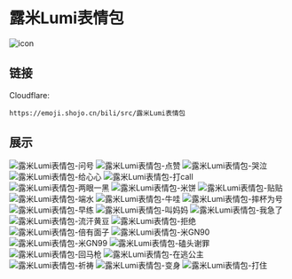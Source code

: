 # 露米Lumi表情包
![icon](https://emoji.shojo.cn/bili/src/露米Lumi表情包/icon.png)
## 链接
Cloudflare:
```
https://emoji.shojo.cn/bili/src/露米Lumi表情包
```
## 展示
![露米Lumi表情包-问号](https://emoji.shojo.cn/bili/src/露米Lumi表情包/露米Lumi表情包-问号.png)
![露米Lumi表情包-点赞](https://emoji.shojo.cn/bili/src/露米Lumi表情包/露米Lumi表情包-点赞.png)
![露米Lumi表情包-哭泣](https://emoji.shojo.cn/bili/src/露米Lumi表情包/露米Lumi表情包-哭泣.png)
![露米Lumi表情包-给心心](https://emoji.shojo.cn/bili/src/露米Lumi表情包/露米Lumi表情包-给心心.png)
![露米Lumi表情包-打call](https://emoji.shojo.cn/bili/src/露米Lumi表情包/露米Lumi表情包-打call.png)
![露米Lumi表情包-两眼一黑](https://emoji.shojo.cn/bili/src/露米Lumi表情包/露米Lumi表情包-两眼一黑.png)
![露米Lumi表情包-米饼](https://emoji.shojo.cn/bili/src/露米Lumi表情包/露米Lumi表情包-米饼.png)
![露米Lumi表情包-贴贴](https://emoji.shojo.cn/bili/src/露米Lumi表情包/露米Lumi表情包-贴贴.png)
![露米Lumi表情包-端水](https://emoji.shojo.cn/bili/src/露米Lumi表情包/露米Lumi表情包-端水.png)
![露米Lumi表情包-牛哇](https://emoji.shojo.cn/bili/src/露米Lumi表情包/露米Lumi表情包-牛哇.png)
![露米Lumi表情包-摔杯为号](https://emoji.shojo.cn/bili/src/露米Lumi表情包/露米Lumi表情包-摔杯为号.png)
![露米Lumi表情包-早练](https://emoji.shojo.cn/bili/src/露米Lumi表情包/露米Lumi表情包-早练.png)
![露米Lumi表情包-叫妈妈](https://emoji.shojo.cn/bili/src/露米Lumi表情包/露米Lumi表情包-叫妈妈.png)
![露米Lumi表情包-我急了](https://emoji.shojo.cn/bili/src/露米Lumi表情包/露米Lumi表情包-我急了.png)
![露米Lumi表情包-流汗黄豆](https://emoji.shojo.cn/bili/src/露米Lumi表情包/露米Lumi表情包-流汗黄豆.png)
![露米Lumi表情包-拒绝](https://emoji.shojo.cn/bili/src/露米Lumi表情包/露米Lumi表情包-拒绝.png)
![露米Lumi表情包-倍有面子](https://emoji.shojo.cn/bili/src/露米Lumi表情包/露米Lumi表情包-倍有面子.png)
![露米Lumi表情包-米GN90](https://emoji.shojo.cn/bili/src/露米Lumi表情包/露米Lumi表情包-米GN90.png)
![露米Lumi表情包-米GN99](https://emoji.shojo.cn/bili/src/露米Lumi表情包/露米Lumi表情包-米GN99.png)
![露米Lumi表情包-磕头谢罪](https://emoji.shojo.cn/bili/src/露米Lumi表情包/露米Lumi表情包-磕头谢罪.png)
![露米Lumi表情包-回马枪](https://emoji.shojo.cn/bili/src/露米Lumi表情包/露米Lumi表情包-回马枪.png)
![露米Lumi表情包-在逃公主](https://emoji.shojo.cn/bili/src/露米Lumi表情包/露米Lumi表情包-在逃公主.png)
![露米Lumi表情包-祈祷](https://emoji.shojo.cn/bili/src/露米Lumi表情包/露米Lumi表情包-祈祷.png)
![露米Lumi表情包-变身](https://emoji.shojo.cn/bili/src/露米Lumi表情包/露米Lumi表情包-变身.png)
![露米Lumi表情包-打住](https://emoji.shojo.cn/bili/src/露米Lumi表情包/露米Lumi表情包-打住.png)
